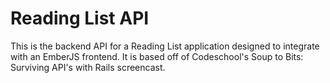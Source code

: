 # Reading List API
This is the backend API for a Reading List application designed to integrate with an EmberJS frontend.  It is based off of Codeschool's Soup to Bits: Surviving API's with Rails screencast.